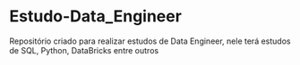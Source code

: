 # Estudo-Data_Engineer
Repositório criado para realizar estudos de Data Engineer, nele terá estudos de SQL, Python, DataBricks entre outros
